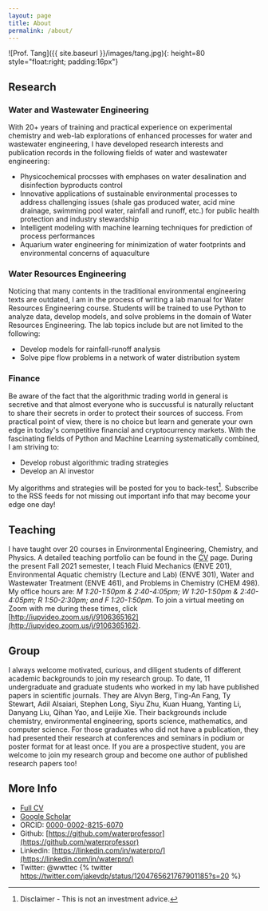 ```yaml
---
layout: page
title: About
permalink: /about/
---
```

![Prof. Tang]({{ site.baseurl }}/images/tang.jpg){: height=80 style="float:right; padding:16px"}
## Research
### Water and Wastewater Engineering
With 20+ years of training and practical experience on experimental chemistry and web-lab explorations of enhanced processes for water and wastewater engineering, I have developed research interests and publication records in the following fields of water and wastewater engineering: 

- Physicochemical procsses with emphases on water desalination and disinfection byproducts control
- Innovative applications of sustainable environmental processes to address challenging issues (shale gas produced water, acid mine drainage, swimming pool water, rainfall and runoff, etc.) for public health protection and industry stewardship
- Intelligent modeling with machine learning techniques for prediction of process performances
- Aquarium water engineering for minimization of water footprints and environmental concerns of aquaculture

### Water Resources Engineering
Noticing that many contents in the traditional environmental engineering texts are outdated, I am in the process of writing a lab manual for Water Resources Engineering course. Students will be trained to use Python to analyze data, develop models, and solve problems in the domain of Water Resources Engineering. The lab topics include but are not limited to the following: 

- Develop models for rainfall-runoff analysis
- Solve pipe flow problems in a network of water distribution system

### Finance

Be aware of the fact that the algorithmic trading world in general is secretive and that almost everyone who is succussful is naturally reluctant to share their secrets in order to protect their sources of success. From practical point of view, there is no choice but learn and generate your own edge in today's competitive financial and cryptocurrency markets. With the fascinating fields of Python and Machine Learning systematically combined, I am striving to:  

- Develop robust algorithmic trading strategies
- Develop an AI investor

My algorithms and strategies will be posted for you to back-test[^1]. Subscribe to the RSS feeds for not missing out important info that may become your edge one day!

## Teaching

I have taught over 20 courses in Environmental Engineering, Chemistry, and Physics. A detailed teaching portfolio can be found in the [CV](/web/cv/) page. During the present Fall 2021 semester, I teach Fluid Mechanics (ENVE 201), Environmental Aquatic chemistry (Lecture and Lab) (ENVE 301), Water and Wastewater Treatment (ENVE 461), and Problems in Chemistry (CHEM 498). My office hours are: *M 1:20-1:50pm & 2:40-4:05pm; W 1:20-1:50pm & 2:40-4:05pm; R 1:50-2:30pm; and F 1:20-1:50pm*. To join a virtual meeting on Zoom with me during these times, click [http://iupvideo.zoom.us/j/9106365162](http://iupvideo.zoom.us/j/9106365162). 

## Group

I always welcome motivated, curious, and diligent students of different academic backgrounds to join my research group. To date, 11 undergraduate and graduate students who worked in my lab have published papers in scientific journals. They are Alvyn Berg, Ting-An Fang, Ty Stewart, Adil Alsaiari, Stephen Long, Siyu Zhu, Kuan Huang, Yanting Li, Danyang Liu, Qihan Yao, and Leijie Xie. Their backgrounds include chemistry, environmental engineering, sports science, mathematics, and computer science. For those graduates who did not have a publication, they had presented their research at conferences and seminars in podium or poster format for at least once. If you are a prospective student, you are welcome to join my research group and become one author of published research papers too! 

## More Info
- [Full CV](/web/cv/)
- [Google Scholar](https://scholar.google.com/citations?user=K4iViX0AAAAJ&hl=en)
- ORCID: [0000-0002-8215-6070](https://orcid.org/0000-0002-8215-6070)
- Github: [https://github.com/waterprofessor](https://github.com/waterprofessor)
- Linkedin: [https://linkedin.com/in/waterpro/](https://linkedin.com/in/waterpro/)
- Twitter: @wwttec
{% twitter https://twitter.com/jakevdp/status/1204765621767901185?s=20 %}


[^1]: Disclaimer - This is not an investment advice. 